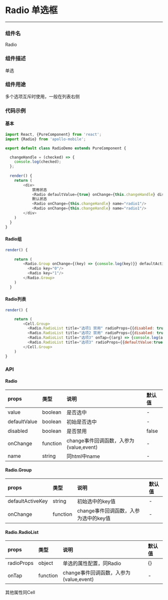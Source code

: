 #  Radio 单选框
----------

### 组件名
Radio

### 组件描述
单选

### 组件用途
多个选项互斥时使用，一般在列表右侧

### 代码示例

#### 基本
```javascript
import React, {PureComponent} from 'react';
import {Radio} from 'apollo-mobile';

export default class RadioDemo extends PureComponent {

  changeHandle = (checked) => {
    console.log(checked);
  };
  
  render() {
	return (
		<div>
			禁用状态
			<Radio defaultValue={true} onChange={this.changeHandle} disabled/>
	        默认状态
	        <Radio onChange={this.changeHandle} name="radio1"/>
	        <Radio onChange={this.changeHandle} name="radio1"/>
		</div>
	)
  }
}
```

#### Radio组
```javascript
render() {
	
	return (
		<Radio.Group onChange={(key) => {console.log(key)}} defaultActiveKey="0">
          <Radio key="0"/>
          <Radio key="1"/>
        </Radio.Group>
	)
  }
```


#### Radio列表
```javascript
render() {

	return (
		<Cell.Group>
          <Radio.RadioList title="选项1 禁用" radioProps={{disabled: true}} onTap={(arg) => {console.log(arg)}}/>
          <Radio.RadioList title="选项2 禁用" radioProps={{disabled: true,value:true}}/>
          <Radio.RadioList title="选项3" onTap={(arg) => {console.log(arg)}} radioProps={{name:'1'}}/>
          <Radio.RadioList title="选项3" radioProps={{defaultValue:true,name:'1'}} onTap={(arg) => {console.log(arg)}}/>
        </Cell.Group>
	)
}
```


### API

#### Radio

| props      |     类型 |   说明   | 默认值| 
| :-------- | :--------| :------ |:------|
| value    |   boolean |  是否选中 |-|
| defaultValue    |   boolean |  初始是否选中 |-|
| disabled    |   boolean |  是否禁用|false|
| onChange    |   function |  change事件回调函数，入参为(value,event)|-|
| name    |   string | 同html中name|-|



#### Radio.Group
| props      |     类型 |   说明   | 默认值| 
| :-------- | :--------| :------ |:------|
| defaultActiveKey    |   string |  初始选中的key值 |-|
| onChange    |   function |  change事件回调函数，入参为选中的key值 |-|  

#### Radio.RadioList
| props      |     类型 |   说明   | 默认值| 
| :-------- | :--------| :------ |:------|
| radioProps    |   object |  单选的属性配置，同Radio |{}|
| onTap    |   function |  change事件回调函数，入参为(value,event) |-|  

  
  其他属性同Cell





 




